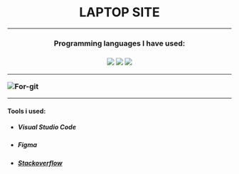 <h1 align="center"> LAPTOP SITE </h1>

---

<h3 align="center">Programming languages I have used:<h3>

<div align="center">
  <img src="https://user-images.githubusercontent.com/88709818/212055222-355f713e-3413-4740-88aa-4c2122de3027.png">
  <img src="https://user-images.githubusercontent.com/88709818/212055233-b42ab8c8-6b85-4e68-b94a-2455f8fcbdd6.png">
  <img src="https://user-images.githubusercontent.com/88709818/212055241-2de4a3d8-2e69-4fc2-9144-674b69bc8d9c.png">
</div>

---

![For-git](https://user-images.githubusercontent.com/88709818/212055176-3f8a3610-609a-4f4c-91e9-783365288d36.png)

---

#### Tools i used:

- ##### Visual Studio Code

- ##### Figma

- ##### [Stackoverflow](https://stackoverflow.com/)
